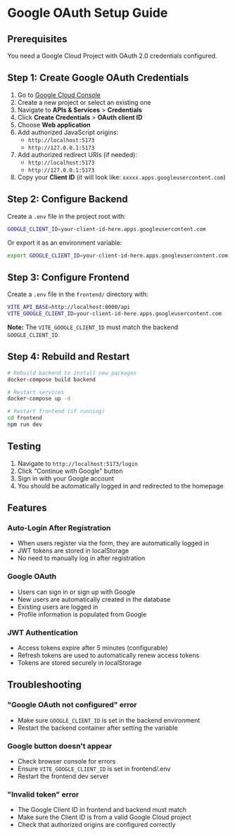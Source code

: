 # Google OAuth Setup Guide

## Prerequisites
You need a Google Cloud Project with OAuth 2.0 credentials configured.

## Step 1: Create Google OAuth Credentials

1. Go to [Google Cloud Console](https://console.cloud.google.com/)
2. Create a new project or select an existing one
3. Navigate to **APIs & Services** > **Credentials**
4. Click **Create Credentials** > **OAuth client ID**
5. Choose **Web application**
6. Add authorized JavaScript origins:
   - `http://localhost:5173`
   - `http://127.0.0.1:5173`
7. Add authorized redirect URIs (if needed):
   - `http://localhost:5173`
   - `http://127.0.0.1:5173`
8. Copy your **Client ID** (it will look like: `xxxxx.apps.googleusercontent.com`)

## Step 2: Configure Backend

Create a `.env` file in the project root with:

```bash
GOOGLE_CLIENT_ID=your-client-id-here.apps.googleusercontent.com
```

Or export it as an environment variable:

```bash
export GOOGLE_CLIENT_ID=your-client-id-here.apps.googleusercontent.com
```

## Step 3: Configure Frontend

Create a `.env` file in the `frontend/` directory with:

```bash
VITE_API_BASE=http://localhost:8000/api
VITE_GOOGLE_CLIENT_ID=your-client-id-here.apps.googleusercontent.com
```

**Note:** The `VITE_GOOGLE_CLIENT_ID` must match the backend `GOOGLE_CLIENT_ID`.

## Step 4: Rebuild and Restart

```bash
# Rebuild backend to install new packages
docker-compose build backend

# Restart services
docker-compose up -d

# Restart frontend (if running)
cd frontend
npm run dev
```

## Testing

1. Navigate to `http://localhost:5173/login`
2. Click "Continue with Google" button
3. Sign in with your Google account
4. You should be automatically logged in and redirected to the homepage

## Features

### Auto-Login After Registration
- When users register via the form, they are automatically logged in
- JWT tokens are stored in localStorage
- No need to manually log in after registration

### Google OAuth
- Users can sign in or sign up with Google
- New users are automatically created in the database
- Existing users are logged in
- Profile information is populated from Google

### JWT Authentication
- Access tokens expire after 5 minutes (configurable)
- Refresh tokens are used to automatically renew access tokens
- Tokens are stored securely in localStorage

## Troubleshooting

### "Google OAuth not configured" error
- Make sure `GOOGLE_CLIENT_ID` is set in the backend environment
- Restart the backend container after setting the variable

### Google button doesn't appear
- Check browser console for errors
- Ensure `VITE_GOOGLE_CLIENT_ID` is set in frontend/.env
- Restart the frontend dev server

### "Invalid token" error
- The Google Client ID in frontend and backend must match
- Make sure the Client ID is from a valid Google Cloud project
- Check that authorized origins are configured correctly

